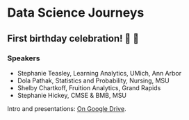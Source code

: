# Data Science Journeys
## First birthday celebration! :tada: :birthday:

### Speakers
- Stephanie Teasley, Learning Analytics, UMich, Ann Arbor
- Dola Pathak, Statistics and Probability, Nursing, MSU
- Shelby Chartkoff, Fruition Analytics, Grand Rapids
- Stephanie Hickey, CMSE & BMB, MSU

Intro and presentations: [On Google Drive](https://drive.google.com/drive/folders/1RKuFqhXrLyjDYNipeDKu-lTVeLftoT-u).
